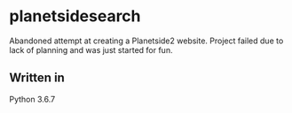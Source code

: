 # planetsidesearch

Abandoned attempt at creating a Planetside2 website. Project failed due to lack of planning and was just started for fun.

## Written in

Python 3.6.7
